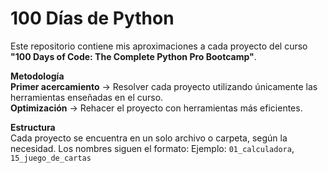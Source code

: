 # 100 Días de Python

Este repositorio contiene mis aproximaciones a cada proyecto del curso **"100 Days of Code: The Complete Python Pro Bootcamp"**.  

**Metodología**  
**Primer acercamiento** → Resolver cada proyecto utilizando únicamente las herramientas enseñadas en el curso.  
**Optimización** → Rehacer el proyecto con herramientas más eficientes.  

**Estructura**  
Cada proyecto se encuentra en un solo archivo o carpeta, según la necesidad. Los nombres siguen el formato: 
Ejemplo: `01_calculadora`, `15_juego_de_cartas`
